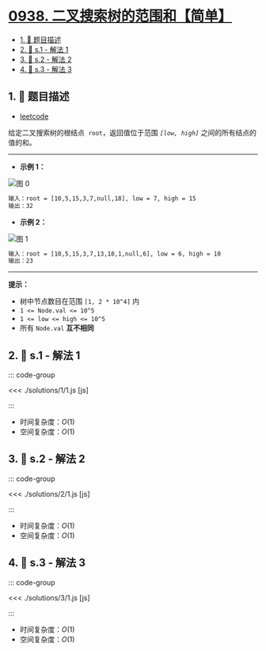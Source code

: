 # [0938. 二叉搜索树的范围和【简单】](https://github.com/tnotesjs/TNotes.leetcode/tree/main/notes/0938.%20%E4%BA%8C%E5%8F%89%E6%90%9C%E7%B4%A2%E6%A0%91%E7%9A%84%E8%8C%83%E5%9B%B4%E5%92%8C%E3%80%90%E7%AE%80%E5%8D%95%E3%80%91)

<!-- region:toc -->

- [1. 📝 题目描述](#1--题目描述)
- [2. 🎯 s.1 - 解法 1](#2--s1---解法-1)
- [3. 🎯 s.2 - 解法 2](#3--s2---解法-2)
- [4. 🎯 s.3 - 解法 3](#4--s3---解法-3)

<!-- endregion:toc -->

## 1. 📝 题目描述

- [leetcode](https://leetcode.cn/problems/range-sum-of-bst/)

给定二叉搜索树的根结点  `root`，返回值位于范围 _`[low, high]`_ 之间的所有结点的值的和。

---

- **示例 1：**

![图 0](https://cdn.jsdelivr.net/gh/tnotesjs/imgs@main/2025-09-16-21-12-14.png)

```txt
输入：root = [10,5,15,3,7,null,18], low = 7, high = 15
输出：32
```

- **示例 2：**

![图 1](https://cdn.jsdelivr.net/gh/tnotesjs/imgs@main/2025-09-16-21-12-32.png)

```txt
输入：root = [10,5,15,3,7,13,18,1,null,6], low = 6, high = 10
输出：23
```

---

**提示：**

- 树中节点数目在范围 `[1, 2 * 10^4]` 内
- `1 <= Node.val <= 10^5`
- `1 <= low <= high <= 10^5`
- 所有 `Node.val` **互不相同**

## 2. 🎯 s.1 - 解法 1

::: code-group

<<< ./solutions/1/1.js [js]

:::

- 时间复杂度：$O(1)$
- 空间复杂度：$O(1)$

## 3. 🎯 s.2 - 解法 2

::: code-group

<<< ./solutions/2/1.js [js]

:::

- 时间复杂度：$O(1)$
- 空间复杂度：$O(1)$

## 4. 🎯 s.3 - 解法 3

::: code-group

<<< ./solutions/3/1.js [js]

:::

- 时间复杂度：$O(1)$
- 空间复杂度：$O(1)$

